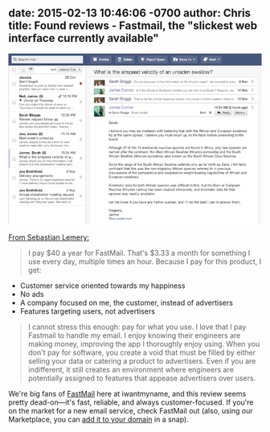date: 2015-02-13 10:46:06 -0700
author: Chris
title: Found reviews - Fastmail, the "slickest web interface currently available"
----

<!-- excerpt -->

![FastMail](/media/2015-02-13-fastmail.png)

[From Sebastian Lemery:](http://lemery.io/review-fastmail)

>I pay $40 a year for FastMail. That's $3.33 a month for something I use every day, multiple times an hour. Because I pay for this product, I get:
> 
+ Customer service oriented towards my happiness
+ No ads
+ A company focused on me, the customer, instead of advertisers
+ Features targeting users, not advertisers
> 
> I cannot stress this enough: pay for what you use. I love that I pay Fastmail to handle my email. I enjoy knowing their engineers are making money, improving the app I thoroughly enjoy using. When you don't pay for software, you create a void that must be filled by either selling your data or catering a product to advertisers. Even if you are indifferent, it still creates an environment where engineers are potentially assigned to features that appease advertisers over users.

<!-- /excerpt -->

We're big fans of [FastMail](https://www.fastmail.com) here at iwantmyname, and this review seems pretty dead-on—it's fast, reliable, and always customer-focused. If you're on the market for a new email service, check FastMail out (also, using our Marketplace, you can [add it to your domain](https://iwantmyname.com/services/hosted-email/fastmail-mail-hosting-own-domain) in a snap). 